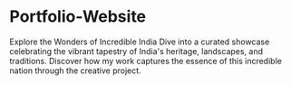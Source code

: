 # Portfolio-Website
Explore the Wonders of Incredible India  Dive into a curated showcase celebrating the vibrant tapestry of India's heritage, landscapes, and traditions. Discover how my work captures the essence of this incredible nation through the creative project.

